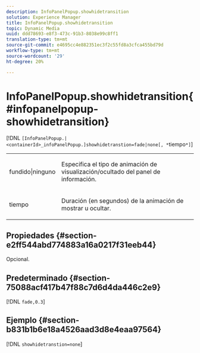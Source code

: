 ```yaml
---
description: InfoPanelPopup.showhidetransition
solution: Experience Manager
title: InfoPanelPopup.showhidetransition
topic: Dynamic Media
uuid: ddd78693-e8f3-473c-91b3-8038e99c8ff1
translation-type: tm+mt
source-git-commit: e4695cc4e882351ec3f2c55fd8a3cfca455bd79d
workflow-type: tm+mt
source-wordcount: '29'
ht-degree: 20%

---
```



# InfoPanelPopup.showhidetransition{#infopanelpopup-showhidetransition}

[!DNL `[InfoPanelPopup.|<containerId>_infoPanelPopup.]showhidetranstion=fade|none[, *`tiempo`*]`]

<table id="table_863763B730A949AA8C0E11E6F8461E3A"> 
 <tbody> 
  <tr> 
   <td colname="col1"> <p><span class="codeph"> fundido|ninguno</span> </p> </td> 
   <td colname="col2"> <p> Especifica el tipo de animación de visualización/ocultado del panel de información. </p> </td> 
  </tr> 
  <tr> 
   <td> <p> <span class="codeph"><span class="varname"> tiempo</span></span> </p> </td> 
   <td> <p> Duración (en segundos) de la animación de mostrar u ocultar. </p> </td> 
  </tr> 
 </tbody> 
</table>

## Propiedades {#section-e2ff544abd774883a16a0217f31eeb44}

Opcional.

## Predeterminado {#section-75088acf417b47f88c7d6d4da446c2e9}

[!DNL `fade,0.3`]

## Ejemplo {#section-b831b1b6e18a4526aad3d8e4eaa97564}

[!DNL `showhidetranstion=none`]
